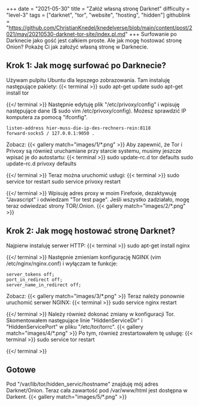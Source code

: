 +++
date = "2021-05-30"
title = "Załóż własną stronę Darknet"
difficulty = "level-3"
tags = ["darknet", "tor", "website", "hosting", "hidden"]
githublink = "https://github.com/ChristianKnedel/knedelverse/blob/main/content/post/2021/may/20210530-darknet-tor-site/index.pl.md"
+++
Surfowanie po Darknecie jako gość jest całkiem proste. Ale jak mogę hostować stronę Onion? Pokażę Ci jak założyć własną stronę w Darknecie.
## Krok 1: Jak mogę surfować po Darknecie?
Używam pulpitu Ubuntu dla lepszego zobrazowania. Tam instaluję następujące pakiety:
{{< terminal >}}
sudo apt-get update
sudo apt-get install tor 

{{</ terminal >}}
Następnie edytuję plik "/etc/privoxy/config" i wpisuję następujące dane ($ sudo vim /etc/privoxy/config). Możesz sprawdzić IP komputera za pomocą "ifconfig".
```
listen-address hier-muss-die-ip-des-rechners-rein:8118
forward-socks5 / 127.0.0.1:9050 .

```
Zobacz:
{{< gallery match="images/1/*.png" >}}
Aby zapewnić, że Tor i Privoxy są również uruchamiane przy starcie systemu, musimy jeszcze wpisać je do autostartu:
{{< terminal >}}
sudo update-rc.d tor defaults
sudo update-rc.d privoxy defaults

{{</ terminal >}}
Teraz można uruchomić usługi:
{{< terminal >}}
sudo service tor restart
sudo service privoxy restart

{{</ terminal >}}
Wpisuję adres proxy w moim Firefoxie, dezaktywuję "Javascript" i odwiedzam "Tor test page". Jeśli wszystko zadziałało, mogę teraz odwiedzać strony TOR/.Onion.
{{< gallery match="images/2/*.png" >}}

## Krok 2: Jak mogę hostować stronę Darknet?
Najpierw instaluję serwer HTTP:
{{< terminal >}}
sudo apt-get install nginx

{{</ terminal >}}
Następnie zmieniam konfigurację NGINX (vim /etc/nginx/nginx.conf) i wyłączam te funkcje:
```
server_tokens off;
port_in_redirect off;
server_name_in_redirect off;

```
Zobacz:
{{< gallery match="images/3/*.png" >}}
Teraz należy ponownie uruchomić serwer NGINX:
{{< terminal >}}
sudo service nginx restart

{{</ terminal >}}
Należy również dokonać zmiany w konfiguracji Tor. Skomentowałem następujące linie "HiddenServiceDir" i "HiddenServicePort" w pliku "/etc/tor/torrc".
{{< gallery match="images/4/*.png" >}}
Po tym, również zrestartowałem tę usługę:
{{< terminal >}}
sudo service tor restart

{{</ terminal >}}

## Gotowe
Pod "/var/lib/tor/hidden_servic/hostname" znajduję mój adres Darknet/Onion. Teraz cała zawartość pod /var/www/html jest dostępna w Darkent.
{{< gallery match="images/5/*.png" >}}
